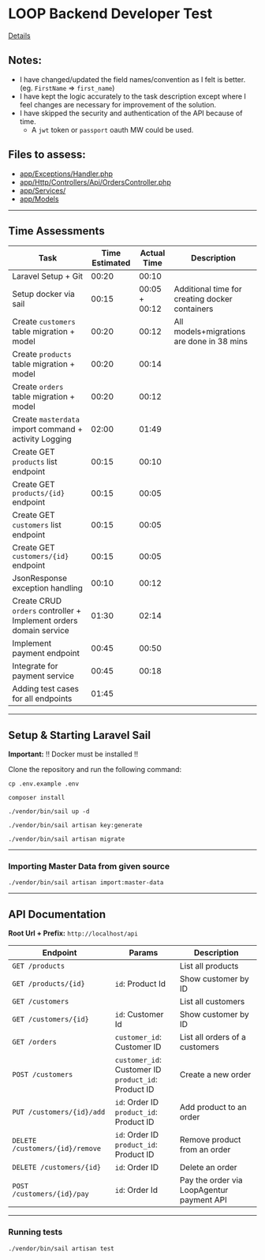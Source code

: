 # LOOP Backend Developer Test

[Details](https://backend-developer.view.agentur-loop.com/#/?id=loop-backend-developer-test)

## Notes:
* I have changed/updated the field names/convention as I felt is better. (eg. `FirstName` => `first_name`)
* I have kept the logic accurately to the task description except where I feel changes are necessary for improvement of the solution.
* I have skipped the security and authentication of the API because of time.
  * A `jwt` token or `passport` oauth MW could be used.

## Files to assess:

* [app/Exceptions/Handler.php](https://github.com/mubasharkk/loop-agentur/blob/main/app/Exceptions/Handler.phphttps://github.com/mubasharkk/loop-agentur/blob/main/app/Exceptions/Handler.php)
* [app/Http/Controllers/Api/OrdersController.php](https://github.com/mubasharkk/loop-agentur/blob/main/app/Http/Controllers/Api/OrdersController.php)
* [app/Services/](https://github.com/mubasharkk/loop-agentur/tree/main/app/Services)
* [app/Models](https://github.com/mubasharkk/loop-agentur/tree/main/app/Models)
___
## Time Assessments

| Task  | Time Estimated | Actual Time  | Description |
|---|---|---|---|
|  Laravel Setup + Git | 00:20  | 00:10   |    |
|  Setup docker via sail | 00:15  |  00:05 + 00:12 |  Additional time for creating docker containers |
|  Create `customers` table migration + model | 00:20  | 00:12  | All models+migrations are done in 38 mins |
|  Create `products` table migration + model| 00:20  |   00:14 |  |
|  Create `orders` table migration + model | 00:20  |   00:12 |  |
|  Create `masterdata` import command + activity Logging | 02:00  | 01:49  |  |
|  Create GET `products` list endpoint | 00:15  | 00:10  |  |
|  Create GET `products/{id}` endpoint | 00:15  |  00:05 |  |
|  Create GET `customers` list endpoint | 00:15  |  00:05 |  |
|  Create GET `customers/{id}` endpoint | 00:15  |  00:05 |  |
|  JsonResponse exception handling | 00:10  | 00:12  |  |
|  Create CRUD `orders` controller + Implement orders domain service  | 01:30  | 02:14  |  |
|  Implement payment endpoint | 00:45  |  00:50 |  |
|  Integrate for payment service | 00:45  | 00:18  |  |
|  Adding test cases for all endpoints | 01:45  |   |  |
___

## Setup & Starting Laravel Sail

**Important:** !! Docker must be installed !!

Clone the repository and run the following command:

```
cp .env.example .env

composer install

./vendor/bin/sail up -d

./vendor/bin/sail artisan key:generate

./vendor/bin/sail artisan migrate
```
---
### Importing Master Data from given source

```
./vendor/bin/sail artisan import:master-data
```
---

## API Documentation

**Root Url + Prefix:** `http://localhost/api`

| Endpoint  | Params | Description  |
|---|---|---|
|  `GET /products` |   | List all products   | 
|  `GET /products/{id}` | `id`: Product Id  | Show customer by ID   |   
|  `GET /customers` |   | List all customers   |  
|  `GET /customers/{id}` | `id`: Customer Id  | Show  customer by ID   | 
|  `GET /orders` | `customer_id`: Customer ID  | List all orders of a customers   |   
|  `POST /customers` |  `customer_id`: Customer ID <br/> `product_id`: Product ID | Create a new order   | 
|  `PUT /customers/{id}/add` | `id`: Order ID <br/>`product_id`: Product ID  | Add product to an order   |  
|  `DELETE /customers/{id}/remove` | `id`: Order ID <br/>`product_id`: Product ID  | Remove product from an order   |  
|  `DELETE /customers/{id}` | `id`: Order ID  | Delete an order   |   
|  `POST /customers/{id}/pay` | `id`: Order Id  | Pay the order via LoopAgentur payment API   |    
---

### Running tests

```
./vendor/bin/sail artisan test
```
